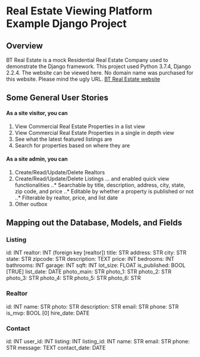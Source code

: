 # Real Estate Viewing Platform Example Django Project
## Overview
BT Real Estate is a mock Residential Real Estate Company used to demonstrate the Django framework. This project used Python 3.7.4, Django 2.2.4. The website can be viewed here. No domain name was purchased for this website. Please mind the ugly URL. [BT Real Estate website](https://www.google.com)

## Some General User Stories
#### As a site visitor, you can
 1. View Commercial Real Estate Properties in a list view
 2. View Commercial Real Estate Properties in a single in depth view
 3. See what the latest featured listings are
 4. Search for properties based on where they are


#### As a site admin, you can
1. Create/Read/Update/Delete Realtors
2. Create/Read/Update/Delete Listings
... and enabled quick view functionalities
..* Searchable by title, description, address, city, state, zip code, and price
..* Editable by whether a property is published or not
..* Filterable by realtor, price, and list date
3. Other outbox



## Mapping out the Database, Models, and Fields

### Listing
id: INT
realtor: INT (foreign key [realtor])
title: STR
address: STR
city: STR
state: STR
zipcode: STR
description: TEXT
price: INT
bedrooms: INT
bathrooms: INT
garage: INT
sqft: INT
lot_size: FLOAT
is_published: BOOL [TRUE]
list_date: DATE
photo_main: STR
photo_1: STR
photo_2: STR
photo_3: STR
photo_4: STR
photo_5: STR
photo_6: STR

### Realtor
id: INT
name:  STR
photo: STR
description: STR
email: STR
phone: STR
is_mvp: BOOL [0]
hire_date: DATE

### Contact
id: INT
user_id: INT
listing: INT
listing_id: INT
name: STR
email: STR
phone: STR
message: TEXT
contact_date: DATE
